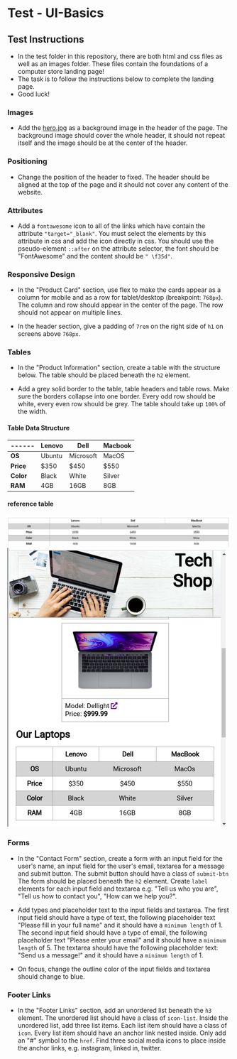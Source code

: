 # Test - UI-Basics

## Test Instructions

- In the test folder in this repository, there are both html and css files as well as an images folder. These files contain the foundations of a computer store landing page!
- The task is to follow the instructions below to complete the landing page.
- Good luck!

### Images

- Add the [hero.jpg](./images/hero.jpg) as a background image in the header of the page. The background image should cover the whole header, it should not repeat itself and the image should be at the center of the header.

### Positioning

- Change the position of the header to fixed. The header should be aligned at the top of the page and it should not cover any content of the website.

### Attributes

- Add a `fontawesome` icon to all of the links which have contain the attribute `"target="_blank"`. You must select the elements by this attribute in css and add the icon directly in css. You should use the pseudo-element `::after` on the attribute selector, the font should be "FontAwesome" and the content should be `" \f35d"`.

### Responsive Design

- In the "Product Card" section, use flex to make the cards appear as a column for mobile and as a row for tablet/desktop (breakpoint: `768px`). The column and row should appear in the center of the page. The row should not appear on multiple lines.

* In the header section, give a padding of `7rem` on the right side of `h1` on screens above `768px`.

### Tables

- In the "Product Information" section, create a table with the structure below. The table should be placed beneath the `h2` element.

- Add a grey solid border to the table, table headers and table rows. Make sure the borders collapse into one border. Every odd row should be white, every even row should be grey. The table should take up `100%` of the width.

#### Table Data Structure

| ------    | Lenovo | Dell      | Macbook |
| --------- | ------ | --------- | ------- |
| **OS**    | Ubuntu | Microsoft | MacOS   |
| **Price** | $350   | $450      | $550    |
| **Color** | Black  | White     | Silver  |
| **RAM**   | 4GB    | 16GB      | 8GB     |

#### reference table

![desktop-view](./images/reference-image-desktop.png)
![mobile-view](./images/reference-image-mobile.png)

### Forms

- In the "Contact Form" section, create a form with an input field for the user's name, an input field for the user's email, textarea for a message and submit button. The submit button should have a class of `submit-btn` The form should be placed beneath the `h2` element. Create `label` elements for each input field and textarea e.g. "Tell us who you are", "Tell us how to contact you", "How can we help you?".

- Add types and placeholder text to the input fields and textarea. The first input field should have a type of text, the following placeholder text "Please fill in your full name" and it should have a `minimum length` of 1. The second input field should have a type of email, the following placeholder text "Please enter your email" and it should have a `minimum length` of 5. The textarea should have the following placeholder text: "Send us a message!" and it should have a `minimum length` of 1.
- On focus, change the outline color of the input fields and textarea should change to blue.

### Footer Links

- In the "Footer Links" section, add an unordered list beneath the `h3` element. The unordered list should have a class of `icon-list`. Inside the unordered list, add three list items. Each list item should have a class of `icon`. Every list item should have an anchor link nested inside. Only add an "#" symbol to the `href`. Find three social media icons to place inside the anchor links, e.g. instagram, linked in, twitter.
